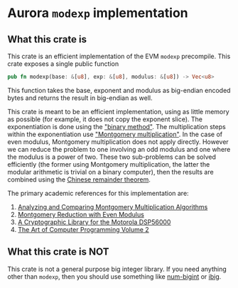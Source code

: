 # Aurora `modexp` implementation

## What this crate is

This crate is an efficient implementation of the EVM `modexp` precompile.
This crate exposes a single public function

```rust
pub fn modexp(base: &[u8], exp: &[u8], modulus: &[u8]) -> Vec<u8>
```

This function takes the base, exponent and modulus as big-endian encoded bytes and returns the result in big-endian as well.

This crate is meant to be an efficient implementation, using as little memory as possible (for example, it does not copy the exponent slice).
The exponentiation is done using the ["binary method"](https://en.wikipedia.org/wiki/Exponentiation_by_squaring).
The multiplication steps within the exponentiation use ["Montgomery multiplication"](https://en.wikipedia.org/wiki/Montgomery_modular_multiplication).
In the case of even modulus, Montgomery multiplication does not apply directly.
However we can reduce the problem to one involving an odd modulus and one where the modulus is a power of two.
These two sub-problems can be solved efficiently (the former using Montgomery multiplication, the latter the modular arithmetic is trivial on a binary computer),
then the results are combined using the [Chinese remainder theorem](https://en.wikipedia.org/wiki/Chinese_remainder_theorem).

The primary academic references for this implementation are:

1. [Analyzing and Comparing Montgomery Multiplication Algorithms](https://www.microsoft.com/en-us/research/wp-content/uploads/1996/01/j37acmon.pdf)
2. [Montgomery Reduction with Even Modulus](http://www.people.vcu.edu/~jwang3/CMSC691/j34monex.pdf)
3. [A Cryptographic Library for the Motorola DSP56000](https://link.springer.com/content/pdf/10.1007/3-540-46877-3_21.pdf)
4. [The Art of Computer Programming Volume 2](https://www-cs-faculty.stanford.edu/~knuth/taocp.html)

## What this crate is NOT

This crate is not a general purpose big integer library.
If you need anything other than `modexp`, then you should use something like [num-bigint](https://crates.io/crates/num-bigint) or [ibig](https://crates.io/crates/ibig).
